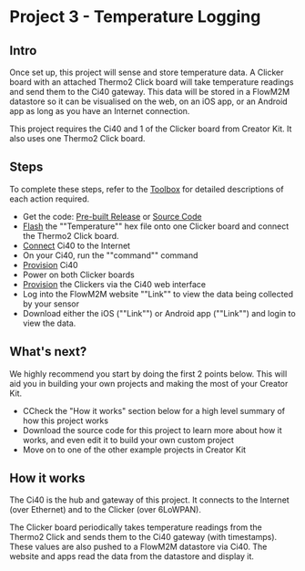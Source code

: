 # Project 3 - Temperature Logging

## Intro

Once set up, this project will sense and store temperature data. A Clicker board with an attached Thermo2 Click board will take temperature readings and send them to the Ci40 gateway. This data will be stored in a FlowM2M datastore so it can be visualised on the web, on an iOS app, or an Android app as long as you have an Internet connection.

This project requires the Ci40 and 1 of the Clicker board from Creator Kit. It also uses one Thermo2 Click board.

## Steps

To complete these steps, refer to the [Toolbox](Toolbox.md) for detailed descriptions of each action required.

* Get the code: [Pre-built Release](http://github.com/creatorkit) or [Source Code](http://github.com/creatorkit)
* [Flash](Toolbox.md#programming-a-6lowpan-clicker) the ""Temperature"" hex file onto one Clicker board and connect the Thermo2 Click board.
* [Connect](Toolbox.md#connecting-ci40-to-the-internet) Ci40 to the Internet
* On your Ci40, run the ""command"" command
* [Provision](Toolbox.md#provisioning-ci40) Ci40
* Power on both Clicker boards
* [Provision](Toolbox.md#provisioning-clicker) the Clickers via the Ci40 web interface
* Log into the FlowM2M website ""Link"" to view the data being collected by your sensor
* Download either the iOS (""Link"") or Android app (""Link"") and login to view the data.


## What's next?

We highly recommend you start by doing the first 2 points below. This will aid you in building your own projects and making the most of your Creator Kit.

* CCheck the "How it works" section below for a high level summary of how this project works
* Download the source code for this project to learn more about how it works, and even edit it to build your own custom project
* Move on to one of the other example projects in Creator Kit

## How it works

The Ci40 is the hub and gateway of this project. It connects to the Internet (over Ethernet) and to the Clicker (over 6LoWPAN).

The Clicker board periodically takes temperature readings from the Thermo2 Click and sends them to the Ci40 gateway (with timestamps). These values are also pushed to a FlowM2M datastore via Ci40. The website and apps read the data from the datastore and display it.

